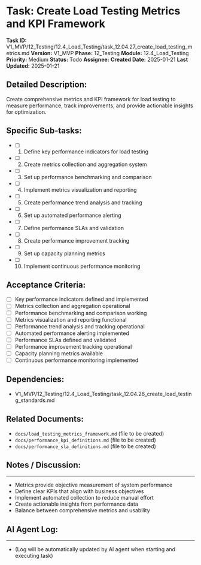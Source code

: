 # Task: Create Load Testing Metrics and KPI Framework

**Task ID:** V1_MVP/12_Testing/12.4_Load_Testing/task_12.04.27_create_load_testing_metrics.md
**Version:** V1_MVP
**Phase:** 12_Testing
**Module:** 12.4_Load_Testing
**Priority:** Medium
**Status:** Todo
**Assignee:**
**Created Date:** 2025-01-21
**Last Updated:** 2025-01-21

## Detailed Description:
Create comprehensive metrics and KPI framework for load testing to measure performance, track improvements, and provide actionable insights for optimization.

## Specific Sub-tasks:
- [ ] 1. Define key performance indicators for load testing
- [ ] 2. Create metrics collection and aggregation system
- [ ] 3. Set up performance benchmarking and comparison
- [ ] 4. Implement metrics visualization and reporting
- [ ] 5. Create performance trend analysis and tracking
- [ ] 6. Set up automated performance alerting
- [ ] 7. Define performance SLAs and validation
- [ ] 8. Create performance improvement tracking
- [ ] 9. Set up capacity planning metrics
- [ ] 10. Implement continuous performance monitoring

## Acceptance Criteria:
- [ ] Key performance indicators defined and implemented
- [ ] Metrics collection and aggregation operational
- [ ] Performance benchmarking and comparison working
- [ ] Metrics visualization and reporting functional
- [ ] Performance trend analysis and tracking operational
- [ ] Automated performance alerting implemented
- [ ] Performance SLAs defined and validated
- [ ] Performance improvement tracking operational
- [ ] Capacity planning metrics available
- [ ] Continuous performance monitoring implemented

## Dependencies:
- V1_MVP/12_Testing/12.4_Load_Testing/task_12.04.26_create_load_testing_standards.md

## Related Documents:
- `docs/load_testing_metrics_framework.md` (file to be created)
- `docs/performance_kpi_definitions.md` (file to be created)
- `docs/performance_sla_definitions.md` (file to be created)

## Notes / Discussion:
---
* Metrics provide objective measurement of system performance
* Define clear KPIs that align with business objectives
* Implement automated collection to reduce manual effort
* Create actionable insights from performance data
* Balance between comprehensive metrics and usability

## AI Agent Log:
---
* (Log will be automatically updated by AI agent when starting and executing task)